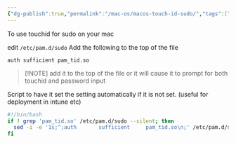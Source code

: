 ```yaml
---
{"dg-publish":true,"permalink":"/mac-os/macos-touch-id-sudo/","tags":["public","macos","sudo"],"noteIcon":"1","created":"","updated":""}
---
```


To use touchid for sudo on your mac

edit `/etc/pam.d/sudo`
Add the following to the top of the file
```
auth sufficient pam_tid.so
```

> [!NOTE] add it to the top of the file or it will cause it to prompt for both touchid and password input

Script to have it set the setting automatically if it is not set. (useful for deployment in intune etc)
```bash
#!/bin/bash
if ! grep 'pam_tid.so' /etc/pam.d/sudo --silent; then
  sed -i -e '1s;^;auth       sufficient     pam_tid.so\n;' /etc/pam.d/sudo
fi
```
